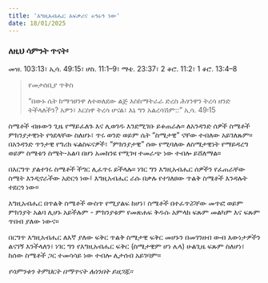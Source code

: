 ```yaml
---
title: 'እግዚአብሔር አፍቃሪና ሩኅሩኅ ነው'
date: 18/01/2025
---
```


### ለዚህ ሳምንት ጥናት፡
መዝ. 103:13፣ ኢሳ. 49:15፣ ሆስ. 11:1–9፣ ማቴ. 23:37፣ 2 ቆሮ. 11:2፣ 1 ቆሮ. 13:4–8

> <p>የመታሰቢያ ጥቅስ</p>
> “በውኑ ሴት ከማኅፀንዋ ለተወለደው ልጅ እስከማትራራ ድረስ ሕፃንዋን ትረሳ ዘንድ ትችላለችን? አዎን፣ እርስዋ ትረሳ ሆናል፣ እኔ ግን አልረሳሽም::” ኢሳ. 49፡15

ስሜቶች ብዙውን ጊዜ የማይፈለጉ እና ሊወገዱ እንደሚገቡ ይቆጠራሉ። ለአንዳንድ ሰዎች ስሜቶች ምክንያታዊነት የጎደላቸው ስለሆኑ፣ ጥሩ ወንድ ወይም ሴት “ስሜታዊ” ናቸው ተብለው አይገለጹም። በአንዳንድ ጥንታዊ የግሪክ ፍልስፍናዎች፣ “ምክንያታዊ” ሰው የሚባለው ለስሜታዊነት የማይዳረግ ወይም ስሜቱን ስሜት-አልባ በሆነ አመክንዩ የሚገዛ ተመራጭ ነው ተብሎ ይሸለማል።

በእርግጥ ያልተገሩ ስሜቶች ችግር ሊፈጥሩ ይችላሉ። ነገር ግን እግዚአብሔር ሰዎችን የፈጠራቸው ስሜት እንዲኖራችው አድርጎ ነው፤ እግዚአብሔር ራሱ በቃሉ የተገለፀው ጥልቅ ስሜቶች እንዳሉት ተደርጎ ነው።

እግዚአብሔር በጥልቅ ስሜቶች ውስጥ የሚያልፍ ከሆነ፣ ስሜቶች በተፈጥሯቸው መጥፎ ወይም ምክንያት አልባ ሊሆኑ አይችሉም - ምክንያቱም የመጽሐፍ ቅዱሱ አምላክ ፍጹም መልካም እና ፍጹም ጥበብ ያለው ነውና።

በርግጥ እግዚአብሔር ለእኛ ያለው ፍቅር ጥልቅ ስሜታዊ ፍቅር መሆኑን በመገንዘብ ውብ እውነታዎችን ልናገኝ እንችላለን፣ ነገር ግን የእግዚአብሔር ፍቅር (ስሜታዊም ሆነ ሌላ) ሁልጊዜ ፍጹም ስለሆነ፣ ከሰው ስሜቶች ጋር ተመሳሳይ ነው ተብሎ ሊታሰብ አይገባም።

_የሳምንቱን ትምህርት በማጥናት ለሰንበት ይዘጋጁ።_